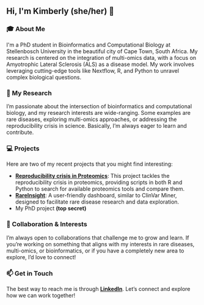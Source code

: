 ## Hi, I'm Kimberly (she/her) 👋

### 🎓 About Me
I'm a PhD student in Bioinformatics and Computational Biology at Stellenbosch University in the beautiful city of Cape Town, South Africa. My research is centered on the integration of multi-omics data, with a focus on Amyotrophic Lateral Sclerosis (ALS) as a disease model. My work involves leveraging cutting-edge tools like Nextflow, R, and Python to unravel complex biological questions.

### 🔬 My Research
I’m passionate about the intersection of bioinformatics and computational biology, and my research interests are wide-ranging. Some examples are rare diseases, exploring multi-omics approaches, or addressing the reproducibility crisis in science. Basically, I’m always eager to learn and contribute.

### 💻 Projects
Here are two of my recent projects that you might find interesting:
- [**Reproducibility crisis in Proteomics**](https://github.com/Kimmiecc19/reproteomics): This project tackles the reproducibility crisis in proteomics, providing scripts in both R and Python to search for available proteomics tools and compare them.
- [**RareInsight**](https://www.linkedin.com/in/kimberly-christine-coetzer-hugo-a02049151/): A user-friendly dashboard, similar to ClinVar Miner, designed to facilitate rare disease research and data exploration.
- My PhD project **(top secret)**

### 🌱 Collaboration & Interests
I’m always open to collaborations that challenge me to grow and learn. If you’re working on something that aligns with my interests in rare diseases, multi-omics, or bioinformatics, or if you have a completely new area to explore, I’d love to connect!

### 📫 Get in Touch
The best way to reach me is through [**LinkedIn**](https://www.linkedin.com/in/kimberly-christine-coetzer-hugo-a02049151/). Let’s connect and explore how we can work together!
